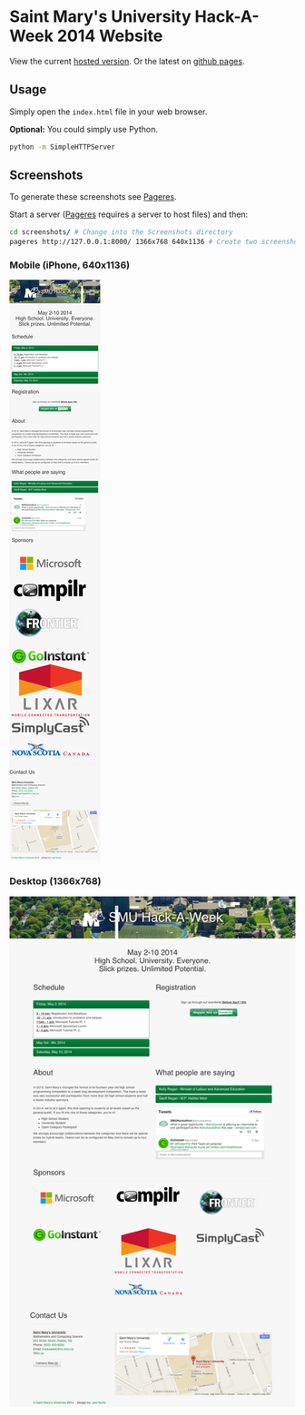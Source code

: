 # Saint Mary's University Hack-A-Week 2014 Website

View the current [hosted version](http://cs.smu.ca/hackathon). Or the latest on [github pages](http://smuhackaweek.github.io/SMU-Hack-A-Week-2014/).  

## Usage

Simply open the `index.html` file in your web browser.

**Optional:** You could simply use Python.

```bash
python -m SimpleHTTPServer
```

## Screenshots

To generate these screenshots see [Pageres](https://github.com/sindresorhus/pageres).

Start a server
([Pageres](https://github.com/sindresorhus/pageres) requires a server to host files)
and then:

```bash
cd screenshots/ # Change into the Screenshots directory
pageres http://127.0.0.1:8000/ 1366x768 640x1136 # Create two screenshots of the app
```

### Mobile (iPhone, 640x1136)
![mobile](images/screenshots/640x1136.png)

### Desktop (1366x768)
![desktop](images/screenshots/1366x768.png)
